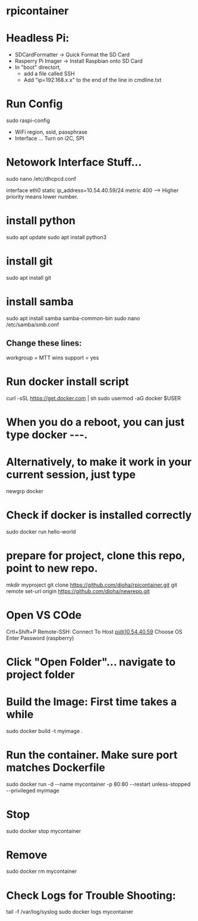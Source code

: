 # rpicontainer

# Headless Pi:
- SDCardFormatter -> Quick Format the SD Card
- Rasperry Pi Imager -> Install Raspbian onto SD Card
- In "boot" directort, 
  - add a file called SSH
  - Add "ip=192.168.x.x" to the end of the line in cmdline.txt


# Run Config
sudo raspi-config

- WiFi region, ssid, passphrase 
- Interface ... Turn on i2C, SPI

# Netowork Interface Stuff...
sudo nano /etc/dhcpcd.conf

interface eth0
static ip_address=10.54.40.59/24
metric 400  --> Higher priority means lower number.

# install python
sudo apt update
sudo apt install python3

# install git
sudo apt install git

# install samba
sudo apt install samba samba-common-bin
sudo nano /etc/samba/smb.conf

## Change these lines:
workgroup = MTT
wins support = yes 

# Run docker install script
curl -sSL https://get.docker.com | sh
sudo usermod -aG docker $USER
# When you do a reboot, you can just type docker ---.
# Alternatively, to make it work in your current session, just type
newgrp docker

# Check if docker is installed correctly

sudo docker run hello-world

# prepare for project, clone this repo, point to new repo.
mkdir myproject
git clone https://github.com/djoha/rpicontainer.git
git remote set-url origin https://github.com/djoha/newrepo.git

# Open VS COde
Crtl+Shift+P
Remote-SSH: Connect To Host
pi@10.54.40.59
Choose OS
Enter Password (raspberry)

# Click "Open Folder"... navigate to project folder

# Build the Image: First time takes a while
sudo docker build -t myimage .

# Run the container.  Make sure port matches Dockerfile
sudo docker run -d --name mycontainer -p 80:80 --restart unless-stopped --privileged myimage

# Stop
sudo docker stop mycontainer

# Remove
sudo docker rm mycontainer

# Check Logs for Trouble Shooting:
tail -f /var/log/syslog
sudo docker logs mycontainer
